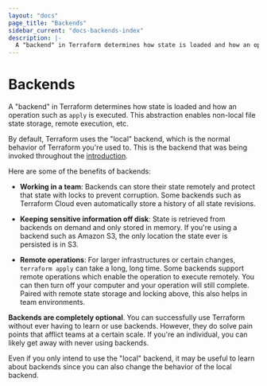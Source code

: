 ```yaml
---
layout: "docs"
page_title: "Backends"
sidebar_current: "docs-backends-index"
description: |-
  A "backend" in Terraform determines how state is loaded and how an operation such as `apply` is executed. This abstraction enables non-local file state storage, remote execution, etc.
---
```


# Backends

A "backend" in Terraform determines how state is loaded and how an operation
such as `apply` is executed. This abstraction enables non-local file state
storage, remote execution, etc.

By default, Terraform uses the "local" backend, which is the normal behavior
of Terraform you're used to. This is the backend that was being invoked
throughout the [introduction](/intro/index.html).

Here are some of the benefits of backends:

  * **Working in a team**: Backends can store their state remotely and
    protect that state with locks to prevent corruption. Some backends
    such as Terraform Cloud even automatically store a history of
    all state revisions.

  * **Keeping sensitive information off disk**: State is retrieved from
    backends on demand and only stored in memory. If you're using a backend
    such as Amazon S3, the only location the state ever is persisted is in
    S3.

  * **Remote operations**: For larger infrastructures or certain changes,
    `terraform apply` can take a long, long time. Some backends support
    remote operations which enable the operation to execute remotely. You can
    then turn off your computer and your operation will still complete. Paired
    with remote state storage and locking above, this also helps in team
    environments.

**Backends are completely optional**. You can successfully use Terraform without
ever having to learn or use backends. However, they do solve pain points that
afflict teams at a certain scale. If you're an individual, you can likely
get away with never using backends.

Even if you only intend to use the "local" backend, it may be useful to
learn about backends since you can also change the behavior of the local
backend.
